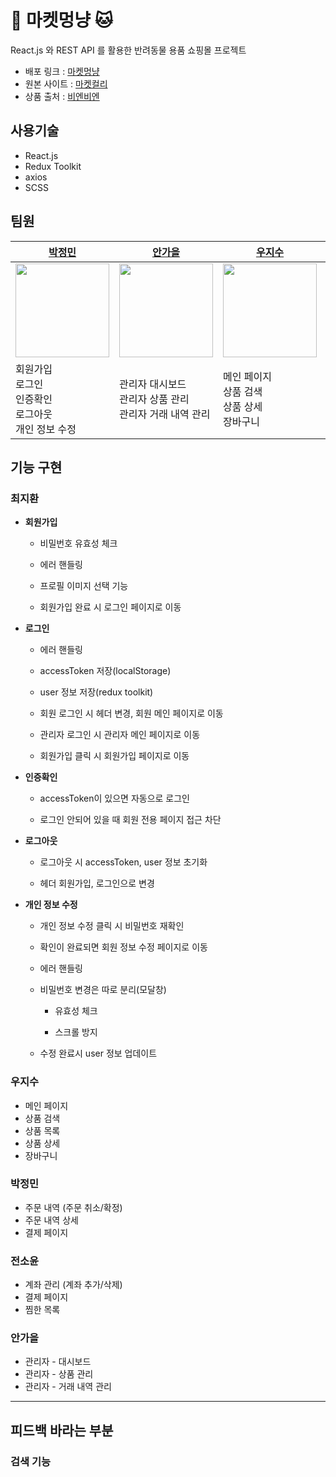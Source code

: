 # 🐶 마켓멍냥 🐱

React.js 와 REST API 를 활용한 반려동물 용품 쇼핑몰 프로젝트

- 배포 링크 : [마켓멍냥](https://market-mong-nyang.netlify.app/)
- 원본 사이트 : [마켓컬리](https://www.kurly.com/main)
- 상품 출처 : [비엔비엔](https://www.bienbien.kr/main/index.php)

## 사용기술

- React.js
- Redux Toolkit
- axios
- SCSS

## 팀원

|<center>[박정민](https://github.com/plou102)</center>|<center>[안가을](https://github.com/autumnly1007)</center>|<center>[우지수](https://github.com/jisooround)</center>|<center>[전소윤](https://github.com/ddoyun)</center>|<center>[최지환](https://github.com/hwanky)</center>|
| :--------------------------------------------------------------------------- | :-------------------------------------------------------------------------- | :--------------------------------------------------------------------------- | :-------------------------------------------------------------------------- | :--------------------------------------------------------------------------|
| <img src="https://avatars.githubusercontent.com/u/107393773?v=4" width=150 /> | <img src="https://avatars.githubusercontent.com/u/87680906?v=4" width=150 /> | <img src="https://avatars.githubusercontent.com/u/110647022?v=4" width=150 /> | <img src="https://avatars.githubusercontent.com/u/46959186?v=4" width=150 /> | <img src="https://avatars.githubusercontent.com/u/48482406?v=4" width=150 /> |
|회원가입<br />로그인<br />인증확인<br />로그아웃<br /> 개인 정보 수정|관리자 대시보드<br />관리자 상품 관리<br />관리자 거래 내역 관리|메인 페이지<br />상품 검색<br />상품 상세<br />장바구니|계좌 관리<br />(계좌 추가/삭제)<br />결제 페이지<br />찜한 목록|회원가입<br />로그인<br />인증확인<br />로그아웃<br />개인 정보 수정

## 기능 구현

### 최지환

- **회원가입**

  - 비밀번호 유효성 체크

  - 에러 핸들링

  - 프로필 이미지 선택 기능

  - 회원가입 완료 시 로그인 페이지로 이동

- **로그인**

  - 에러 핸들링

  - accessToken 저장(localStorage)

  - user 정보 저장(redux toolkit)

  - 회원 로그인 시 헤더 변경, 회원 메인 페이지로 이동

  - 관리자 로그인 시 관리자 메인 페이지로 이동

  - 회원가입 클릭 시 회원가입 페이지로 이동

- **인증확인**

  - accessToken이 있으면 자동으로 로그인

  - 로그인 안되어 있을 때 회원 전용 페이지 접근 차단

- **로그아웃**

  - 로그아웃 시 accessToken, user 정보 초기화

  - 헤더 회원가입, 로그인으로 변경

- **개인 정보 수정**

  - 개인 정보 수정 클릭 시 비밀번호 재확인

  - 확인이 완료되면 회원 정보 수정 페이지로 이동

  - 에러 핸들링

  - 비밀번호 변경은 따로 분리(모달창)

    - 유효성 체크

    - 스크롤 방지

  - 수정 완료시 user 정보 업데이트

### 우지수

- 메인 페이지
- 상품 검색
- 상품 목록
- 상품 상세
- 장바구니

### 박정민

- 주문 내역 (주문 취소/확정)
- 주문 내역 상세
- 결제 페이지

### 전소윤

- 계좌 관리 (계좌 추가/삭제)
- 결제 페이지
- 찜한 목록

### 안가을

- 관리자 - 대시보드
- 관리자 - 상품 관리
- 관리자 - 거래 내역 관리

---

## 피드백 바라는 부분

### 검색 기능
